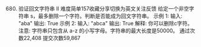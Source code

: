 680. 验证回文字符串 Ⅱ
难度简单157收藏分享切换为英文关注反馈
给定一个非空字符串 s，最多删除一个字符。判断是否能成为回文字符串。
示例 1:
输入: "aba"
输出: True
示例 2:
输入: "abca"
输出: True
解释: 你可以删除c字符。
注意:
字符串只包含从 a-z 的小写字母。字符串的最大长度是50000。
通过次数22,408
提交次数59,867